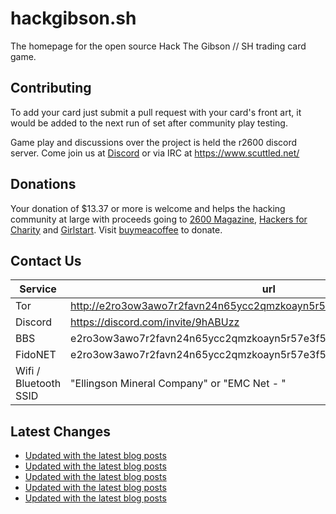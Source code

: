 # hackgibson.sh
The homepage for the open source Hack The Gibson // SH trading card game.


## Contributing

To add your card just submit a pull request with your card's front art, it would be added to the next run of set after community play testing.

Game play and discussions over the project is held the r2600 discord server. Come join us at [Discord](https://discord.com/invite/9hABUzz) or via IRC at https://www.scuttled.net/


## Donations

Your donation of $13.37 or more is welcome and helps the hacking community at large with proceeds going to [2600 Magazine](https://2600.com/), [Hackers for Charity](https://hackersforcharity.org) and [Girlstart](https://girlstart.org).  Visit [buymeacoffee](https://www.buymeacoffee.com/hackgibson.sh) to donate.


## Contact Us

Service | url
-|-
Tor | http://e2ro3ow3awo7r2favn24n65ycc2qmzkoayn5r57e3f56nvjwdcgg32ad.onion
Discord | https://discord.com/invite/9hABUzz
BBS | e2ro3ow3awo7r2favn24n65ycc2qmzkoayn5r57e3f56nvjwdcgg32ad.onion:23
FidoNET | e2ro3ow3awo7r2favn24n65ycc2qmzkoayn5r57e3f56nvjwdcgg32ad.onion:24554
Wifi / Bluetooth SSID | "Ellingson Mineral Company" or "EMC Net - <fidonet address>"

## Latest Changes
<!-- BLOG-POST-LIST:START -->
- [Updated with the latest blog posts](https://github.com/DFW2600/hackgibson.sh/commit/5939b9095e54dea962225c80b35c612009e0564d)
- [Updated with the latest blog posts](https://github.com/DFW2600/hackgibson.sh/commit/ad8892b9e1d779bca25f5e1a6de8ab3c5b42906f)
- [Updated with the latest blog posts](https://github.com/DFW2600/hackgibson.sh/commit/63b273e6a5b363aa4267fd2554b013f45ee652a0)
- [Updated with the latest blog posts](https://github.com/DFW2600/hackgibson.sh/commit/5f388ce7a6d3597a11362c2b9fdfebd20ef98fb2)
- [Updated with the latest blog posts](https://github.com/DFW2600/hackgibson.sh/commit/2dc92d7e1b976094fd2ae738b0039a77aa22d1f2)
<!-- BLOG-POST-LIST:END -->
